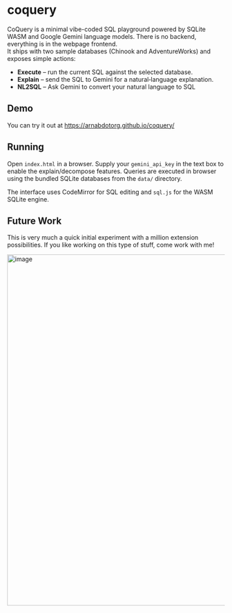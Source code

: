 # coquery

CoQuery is a minimal vibe-coded SQL playground powered by SQLite WASM and Google Gemini
language models. 
There is no backend, everything is in the webpage frontend.  
It ships with two sample databases (Chinook and
AdventureWorks) and exposes simple actions:

* **Execute** – run the current SQL against the selected database.
* **Explain** – send the SQL to Gemini for a natural‑language
  explanation.
* **NL2SQL** – Ask Gemini to convert your natural language to SQL

## Demo
You can try it out at https://arnabdotorg.github.io/coquery/

## Running

Open `index.html` in a browser.  Supply your `gemini_api_key` in the text
box to enable the explain/decompose features.  Queries are executed in
browser using the bundled SQLite databases from the `data/` directory.

The interface uses CodeMirror for SQL editing and `sql.js` for the WASM
SQLite engine.

## Future Work

This is very much a quick initial experiment with a million extension possibilities. If you like working on this type of stuff, come work with me!

<img width="986" height="811" alt="image" src="https://github.com/user-attachments/assets/4bebd96c-554f-4e93-96ec-1e92a5ce1212" />

